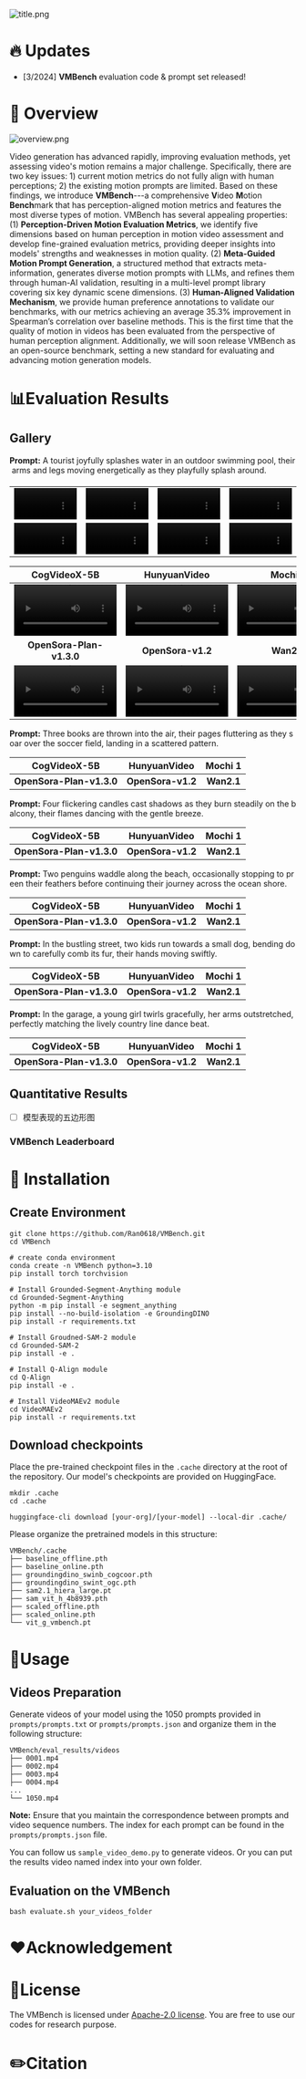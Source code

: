 ![title.png](https://alidocs.oss-cn-zhangjiakou.aliyuncs.com/res/4j6OJMJEg6rjq3p8/img/666040a8-4ec1-474f-840e-f039539d7d08.png)

# 🔥 Updates

*   \[3/2024\] **VMBench** evaluation code & prompt set released!
    

# 📣 Overview

![overview.png](https://alidocs.oss-cn-zhangjiakou.aliyuncs.com/res/4j6OJMJEg6rjq3p8/img/27919c5f-fcea-4f50-8ed8-835ede58b392.png)

Video generation has advanced rapidly, improving evaluation methods, yet assessing video's motion remains a major challenge. Specifically, there are two key issues: 1) current motion metrics do not fully align with human perceptions; 2) the existing motion prompts are limited. Based on these findings, we introduce **VMBench**---a comprehensive **V**ideo **M**otion **Bench**mark that has perception-aligned motion metrics and features the most diverse types of motion. VMBench has several appealing properties: (1) **Perception-Driven Motion Evaluation Metrics**, we identify five dimensions based on human perception in motion video assessment and develop fine-grained evaluation metrics, providing deeper insights into models' strengths and weaknesses in motion quality. (2) **Meta-Guided Motion Prompt Generation**, a structured method that extracts meta-information, generates diverse motion prompts with LLMs, and refines them through human-AI validation, resulting in a multi-level prompt library covering six key dynamic scene dimensions. (3) **Human-Aligned Validation Mechanism**, we provide human preference annotations to validate our benchmarks, with our metrics achieving an average 35.3% improvement in Spearman’s correlation over baseline methods. This is the first time that the quality of motion in videos has been evaluated from the perspective of human perception alignment. Additionally, we will soon release VMBench as an open-source benchmark, setting a new standard for evaluating and advancing motion generation models.

# 📊Evaluation Results

## Gallery

**Prompt:** A tourist joyfully splashes water in an outdoor swimming pool, their arms and legs moving energetically as they playfully splash around.
<table border="0" style="width: 100%; text-align: left; margin-top: 20px;">
  <tr>
      <td>
          <video src="https://github.com/user-attachments/assets/cf5953ea-96d3-48fd-9907-c4708752c714" width="100%" controls autoplay loop></video>
      </td>
      <td>
          <video src="https://github.com/user-attachments/assets/fe0a78e6-b669-4800-8cf0-b5f9b5145b52" width="100%" controls autoplay loop></video>
      </td>
       <td>
          <video src="https://github.com/user-attachments/assets/c182f606-8f8c-421d-b414-8487070fcfcb" width="100%" controls autoplay loop></video>
     </td>
      <td>
          <video src="https://github.com/user-attachments/assets/7db2bbce-194d-434d-a605-350254b6c298" width="100%" controls autoplay loop></video>
     </td>
  </tr>
  <tr>
      <td>
          <video src="https://github.com/user-attachments/assets/62b01046-8cab-44cc-bd45-4d965bb615ec" width="100%" controls autoplay loop></video>
      </td>
      <td>
          <video src="https://github.com/user-attachments/assets/d78e552a-4b3f-4b81-ac3f-3898079554f6" width="100%" controls autoplay loop></video>
      </td>
       <td>
          <video src="https://github.com/user-attachments/assets/30894f12-c741-44a2-9e6e-ddcacc231e5b" width="100%" controls autoplay loop></video>
     </td>
      <td>
          <video src="https://github.com/user-attachments/assets/926575ca-7150-435b-a0ff-4900a963297b" width="100%" controls autoplay loop></video>
     </td>
  </tr>
</table>

|                       **CogVideoX-5B**                       |                       **HunyuanVideo**                       |                         **Mochi 1**                          |
| :----------------------------------------------------------: | :----------------------------------------------------------: | :----------------------------------------------------------: |
| <video src="https://github.com/user-attachments/assets/74a0f3b0-6a39-42fe-98de-4a18d4130837" width="180" controls autoplay loop></video>| <video src="https://github.com/user-attachments/assets/7437404c-d732-4e57-9b74-bf1977bc5bfc" width="180" controls autoplay loop></video>| <video src="https://github.com/user-attachments/assets/fbce3824-2cab-426f-a684-ba020366fea2" width="180" controls autoplay loop></video>|
|                   **OpenSora-Plan-v1.3.0**                   |                      **OpenSora-v1.2**                       |                          **Wan2.1**                          |
| <video src="https://github.com/user-attachments/assets/adf91760-ee43-4dae-8675-d6be9584ef98" width="180" controls autoplay loop></video>| <video src="https://github.com/user-attachments/assets/095d2455-2456-4fdf-a36f-1eee7d3485df" width="180" controls autoplay loop></video>| <video src="https://github.com/user-attachments/assets/1fcba978-148c-4140-a4b4-9adc95aecd5b" width="180" controls autoplay loop></video>|

**Prompt:** Three books are thrown into the air, their pages fluttering as they soar over the soccer field, landing in a scattered pattern.

|     **CogVideoX-5B**     | **HunyuanVideo**  | **Mochi 1** |
| :----------------------: | :---------------: | :---------: |
| **OpenSora-Plan-v1.3.0** | **OpenSora-v1.2** | **Wan2.1**  |

**Prompt:** Four flickering candles cast shadows as they burn steadily on the balcony, their flames dancing with the gentle breeze.

|     **CogVideoX-5B**     | **HunyuanVideo**  | **Mochi 1** |
| :----------------------: | :---------------: | :---------: |
| **OpenSora-Plan-v1.3.0** | **OpenSora-v1.2** | **Wan2.1**  |

**Prompt:** Two penguins waddle along the beach, occasionally stopping to preen their feathers before continuing their journey across the ocean shore.

|     **CogVideoX-5B**     | **HunyuanVideo**  | **Mochi 1** |
| :----------------------: | :---------------: | :---------: |
| **OpenSora-Plan-v1.3.0** | **OpenSora-v1.2** | **Wan2.1**  |

**Prompt:** In the bustling street, two kids run towards a small dog, bending down to carefully comb its fur, their hands moving swiftly.

|     **CogVideoX-5B**     | **HunyuanVideo**  | **Mochi 1** |
| :----------------------: | :---------------: | :---------: |
| **OpenSora-Plan-v1.3.0** | **OpenSora-v1.2** | **Wan2.1**  |

**Prompt:** In the garage, a young girl twirls gracefully, her arms outstretched, perfectly matching the lively country line dance beat.

|     **CogVideoX-5B**     | **HunyuanVideo**  | **Mochi 1** |
| :----------------------: | :---------------: | :---------: |
| **OpenSora-Plan-v1.3.0** | **OpenSora-v1.2** | **Wan2.1**  |

## Quantitative Results

*   [ ] 模型表现的五边形图
    

### VMBench Leaderboard

# 🔨 Installation

## Create Environment

```shell
git clone https://github.com/Ran0618/VMBench.git
cd VMBench

# create conda environment
conda create -n VMBench python=3.10
pip install torch torchvision

# Install Grounded-Segment-Anything module
cd Grounded-Segment-Anything
python -m pip install -e segment_anything
pip install --no-build-isolation -e GroundingDINO
pip install -r requirements.txt

# Install Groudned-SAM-2 module
cd Grounded-SAM-2
pip install -e .

# Install Q-Align module
cd Q-Align
pip install -e .

# Install VideoMAEv2 module
cd VideoMAEv2
pip install -r requirements.txt
```

## Download checkpoints
Place the pre-trained checkpoint files in the `.cache` directory at the root of the repository.
Our model's checkpoints are provided on HuggingFace.

```shell
mkdir .cache
cd .cache

huggingface-cli download [your-org]/[your-model] --local-dir .cache/
```
Please organize the pretrained models in this structure:
```shell
VMBench/.cache
├── baseline_offline.pth
├── baseline_online.pth
├── groundingdino_swinb_cogcoor.pth
├── groundingdino_swint_ogc.pth
├── sam2.1_hiera_large.pt
├── sam_vit_h_4b8939.pth
├── scaled_offline.pth
├── scaled_online.pth
└── vit_g_vmbench.pt
```

# 🔧Usage

## Videos Preparation

Generate videos of your model using the 1050 prompts provided in `prompts/prompts.txt` or `prompts/prompts.json` and organize them in the following structure:

```shell
VMBench/eval_results/videos
├── 0001.mp4
├── 0002.mp4
├── 0003.mp4
├── 0004.mp4
...
└── 1050.mp4
```

**Note:** Ensure that you maintain the correspondence between prompts and video sequence numbers. The index for each prompt can be found in the `prompts/prompts.json` file.

 <!-- Please follow our `sample_demo.py`to create videos.  -->
 You can follow us `sample_video_demo.py` to generate videos.
 Or you can put the results video named index into your own folder.
    

## Evaluation on the VMBench

`bash evaluate.sh your_videos_folder`

# ❤️Acknowledgement

# 📜License
The VMBench is licensed under [Apache-2.0 license](http://www.apache.org/licenses/LICENSE-2.0). You are free to use our codes for research purpose.

# ✏️Citation

